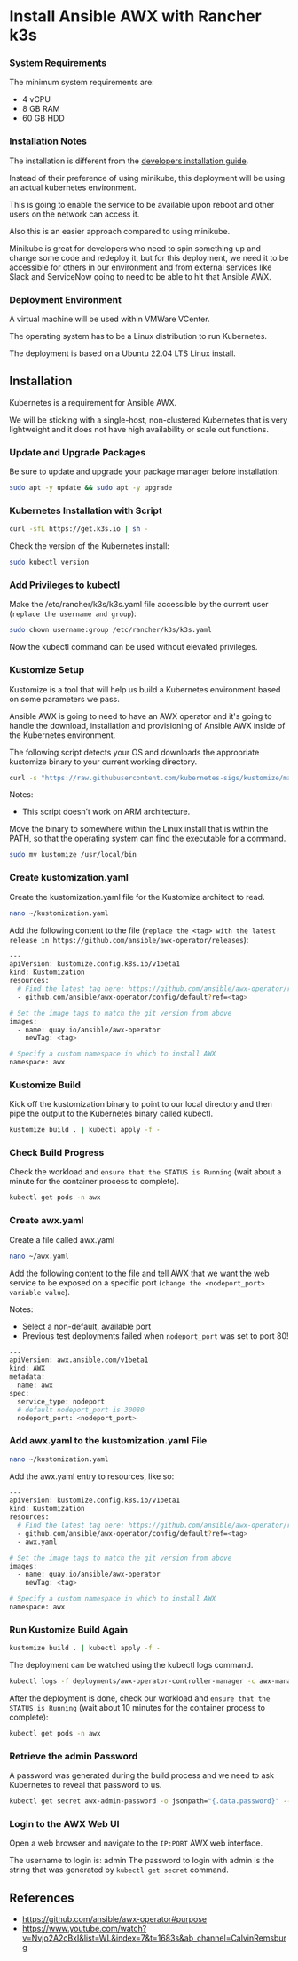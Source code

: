 Install Ansible AWX with Rancher k3s
=======================================

### System Requirements

The minimum system requirements are:
- 4 vCPU
- 8 GB RAM
- 60 GB HDD

### Installation Notes

The installation is different from the [developers installation guide](https://github.com/ansible/awx-operator).

Instead of their preference of using minikube, this deployment will be using an actual kubernetes environment.

This is going to enable the service to be available upon reboot and other users on the network can access it.

Also this is an easier approach compared to using minikube.

Minikube is great for developers who need to spin something up and change some code and redeploy it, but for this deployment, we need it to be accessible for others in our environment and from external services like Slack and ServiceNow going to need to be able to hit that Ansible AWX.

### Deployment Environment

A virtual machine will be used within VMWare VCenter.

The operating system has to be a Linux distribution to run Kubernetes.

The deployment is based on a Ubuntu 22.04 LTS Linux install.

## Installation

Kubernetes is a requirement for Ansible AWX.

We will be sticking with a single-host, non-clustered Kubernetes that is very lightweight and it does not have high availability or scale out functions.

### Update and Upgrade Packages

Be sure to update and upgrade your package manager before installation:

```bash
sudo apt -y update && sudo apt -y upgrade
```

### Kubernetes Installation with Script

```bash
curl -sfL https://get.k3s.io | sh -
```

Check the version of the Kubernetes install:

```bash
sudo kubectl version
```

### Add Privileges to kubectl

Make the /etc/rancher/k3s/k3s.yaml file accessible by the current user (`replace the username and group`):

```bash
sudo chown username:group /etc/rancher/k3s/k3s.yaml
```

Now the kubectl command can be used without elevated privileges.

### Kustomize Setup

Kustomize is a tool that will help us build a Kubernetes environment based on some parameters we pass.

Ansible AWX is going to need to have an AWX operator and it's going to handle the download, installation and provisioning of Ansible AWX inside of the Kubernetes environment. 

The following script detects your OS and downloads the appropriate kustomize binary to your current working directory.

```bash
curl -s "https://raw.githubusercontent.com/kubernetes-sigs/kustomize/master/hack/install_kustomize.sh" | bash 
```

Notes: 
  - This script doesn’t work on ARM architecture.

Move the binary to somewhere within the Linux install that is within the PATH, so that the operating system can find the executable for a command.

```bash
sudo mv kustomize /usr/local/bin
```

### Create kustomization.yaml 

Create the kustomization.yaml file for the Kustomize architect to read.

```bash
nano ~/kustomization.yaml
```

Add the following content to the file (`replace the <tag> with the latest release in https://github.com/ansible/awx-operator/releases`):

```bash
---
apiVersion: kustomize.config.k8s.io/v1beta1
kind: Kustomization
resources:
  # Find the latest tag here: https://github.com/ansible/awx-operator/releases
  - github.com/ansible/awx-operator/config/default?ref=<tag>

# Set the image tags to match the git version from above
images:
  - name: quay.io/ansible/awx-operator
    newTag: <tag>

# Specify a custom namespace in which to install AWX
namespace: awx
```

### Kustomize Build

Kick off the kustomization binary to point to our local directory and then pipe the output to the Kubernetes binary called kubectl.

```bash
kustomize build . | kubectl apply -f -
```

### Check Build Progress

Check the workload and `ensure that the STATUS is Running` (wait about a minute for the container process to complete).

```bash
kubectl get pods -n awx
```

### Create awx.yaml

Create a file called awx.yaml

```bash
nano ~/awx.yaml
```

Add the following content to the file and tell AWX that we want the web service to be exposed on a specific port (`change the <nodeport_port> variable value`).

Notes:
- Select a non-default, available port
- Previous test deployments failed when `nodeport_port` was set to port 80!

```bash
---
apiVersion: awx.ansible.com/v1beta1
kind: AWX
metadata:
  name: awx
spec:
  service_type: nodeport
  # default nodeport_port is 30080
  nodeport_port: <nodeport_port>
```

### Add awx.yaml to the kustomization.yaml File

```bash
nano ~/kustomization.yaml
```

Add the awx.yaml entry to resources, like so:

```bash
---
apiVersion: kustomize.config.k8s.io/v1beta1
kind: Kustomization
resources:
  # Find the latest tag here: https://github.com/ansible/awx-operator/releases
  - github.com/ansible/awx-operator/config/default?ref=<tag>
  - awx.yaml

# Set the image tags to match the git version from above
images:
  - name: quay.io/ansible/awx-operator
    newTag: <tag>

# Specify a custom namespace in which to install AWX
namespace: awx
```

### Run Kustomize Build Again

```bash
kustomize build . | kubectl apply -f -
```

The deployment can be watched using the kubectl logs command.

```bash
kubectl logs -f deployments/awx-operator-controller-manager -c awx-manager --namespace awx
```

After the deployment is done, check our workload and `ensure that the STATUS is Running` (wait about 10 minutes for the container process to complete):

```bash
kubectl get pods -n awx
```

### Retrieve the admin Password

A password was generated during the build process and we need to ask Kubernetes to reveal that password to us.

```bash
kubectl get secret awx-admin-password -o jsonpath="{.data.password}" --namespace awx | base64 --decode ; echo
```

### Login to the AWX Web UI

Open a web browser and navigate to the `IP:PORT` AWX web interface.

The username to login is: admin
The password to login with admin is the string that was generated by `kubectl get secret` command.

## References
  - https://github.com/ansible/awx-operator#purpose
  - https://www.youtube.com/watch?v=Nvjo2A2cBxI&list=WL&index=7&t=1683s&ab_channel=CalvinRemsburg
